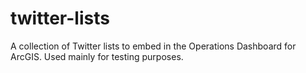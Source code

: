 # twitter-lists
A collection of Twitter lists to embed in the Operations Dashboard for ArcGIS.  Used mainly for testing purposes.
